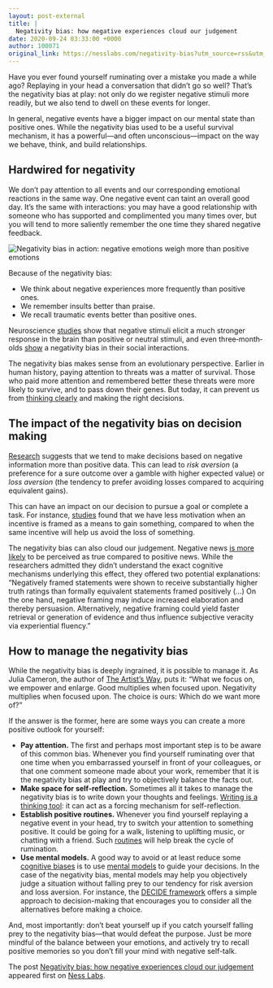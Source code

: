 ```yaml
---
layout: post-external
title: |
  Negativity bias: how negative experiences cloud our judgement
date: 2020-09-24 03:33:00 +0000
author: 100071
original_link: https://nesslabs.com/negativity-bias?utm_source=rss&utm_medium=rss&utm_campaign=negativity-bias
---
```


Have you ever found yourself ruminating over a mistake you made a while ago? Replaying in your head a conversation that didn’t go so well? That’s the negativity bias at play: not only do we register negative stimuli more readily, but we also tend to dwell on these events for longer.

In general, negative events have a bigger impact on our mental state than positive ones. While the negativity bias used to be a useful survival mechanism, it has a powerful—and often unconscious—impact on the way we behave, think, and build relationships.

## Hardwired for negativity

We don’t pay attention to all events and our corresponding emotional reactions in the same way. One negative event can taint an overall good day. It’s the same with interactions: you may have a good relationship with someone who has supported and complimented you many times over, but you will tend to more saliently remember the one time they shared negative feedback.

![Negativity bias in action: negative emotions weigh more than positive emotions](https://nesslabs.com/wp-content/uploads/2020/09/negativity-bias-illustration.png)

Because of the negativity bias:

- We think about negative experiences more frequently than positive ones.
- We remember insults better than praise.
- We recall traumatic events better than positive ones.

Neuroscience [studies](https://doi.org/10.1037/0022-3514.75.4.887) show that negative stimuli elicit a much stronger response in the brain than positive or neutral stimuli, and even three‐month‐olds [show](https://doi.org/10.1111/j.1467-7687.2010.00951.x) a negativity bias in their social interactions.

The negativity bias makes sense from an evolutionary perspective. Earlier in human history, paying attention to threats was a matter of survival. Those who paid more attention and remembered better these threats were more likely to survive, and to pass down their genes. But today, it can prevent us from [thinking clearly](https://nesslabs.com/how-to-think-better) and making the right decisions.

## The impact of the negativity bias on decision making

[Research](https://www.cambridge.org/core/journals/behavioral-and-brain-sciences/article/negativity-bias-conceptualization-quantification-and-individual-differences/3EB6EF536DB5B7CF34508F8979F3210E) suggests that we tend to make decisions based on negative information more than positive data. This can lead to _risk aversion_ (a preference for a sure outcome over a gamble with higher expected value) or _loss aversion_ (the tendency to prefer avoiding losses compared to acquiring equivalent gains).

This can have an impact on our decision to pursue a goal or complete a task. For instance, [studies](https://psycnet.apa.org/doi/10.1037/a0034415) found that we have less motivation when an incentive is framed as a means to gain something, compared to when the same incentive will help us avoid the loss of something.

The negativity bias can also cloud our judgement. Negative news [is more likely](https://econtent.hogrefe.com/doi/10.1027/1618-3169/a000124) to be perceived as true compared to positive news. While the researchers admitted they didn’t understand the exact cognitive mechanisms underlying this effect, they offered two potential explanations: “Negatively framed statements were shown to receive substantially higher truth ratings than formally equivalent statements framed positively (…) On the one hand, negative framing may induce increased elaboration and thereby persuasion. Alternatively, negative framing could yield faster retrieval or generation of evidence and thus influence subjective veracity via experiential fluency.”

## How to manage the negativity bias

While the negativity bias is deeply ingrained, it is possible to manage it. As Julia Cameron, the author of [The Artist’s Way](https://amzn.to/2FVMoVx), puts it: “What we focus on, we empower and enlarge. Good multiplies when focused upon. Negativity multiplies when focused upon. The choice is ours: Which do we want more of?”

If the answer is the former, here are some ways you can create a more positive outlook for yourself:

- **Pay attention.** The first and perhaps most important step is to be aware of this common bias. Whenever you find yourself ruminating over that one time when you embarrassed yourself in front of your colleagues, or that one comment someone made about your work, remember that it is the negativity bias at play and try to objectively balance the facts out.
- **Make space for self-reflection.** Sometimes all it takes to manage the negativity bias is to write down your thoughts and feelings. [Writing is a thinking tool](https://nesslabs.com/writing-thinking-tool): it can act as a forcing mechanism for self-reflection.
- **Establish positive routines.** Whenever you find yourself replaying a negative event in your head, try to switch your attention to something positive. It could be going for a walk, listening to uplifting music, or chatting with a friend. Such [routines](https://nesslabs.com/habits-routines-rituals) will help break the cycle of rumination.
- **Use mental models.** A good way to avoid or at least reduce some [cognitive biases](https://nesslabs.com/tag/cognitive-biases) is to use [mental models](https://nesslabs.com/tag/mental-models) to guide your decisions. In the case of the negativity bias, mental models may help you objectively judge a situation without falling prey to our tendency for risk aversion and loss aversion. For instance, the [DECIDE framework](https://nesslabs.com/decision-making) offers a simple approach to decision-making that encourages you to consider all the alternatives before making a choice.

And, most importantly: don’t beat yourself up if you catch yourself falling prey to the negativity bias—that would defeat the purpose. Just be more mindful of the balance between your emotions, and actively try to recall positive memories so you don’t fill your mind with negative self-talk.

The post [Negativity bias: how negative experiences cloud our judgement](https://nesslabs.com/negativity-bias) appeared first on [Ness Labs](https://nesslabs.com).
